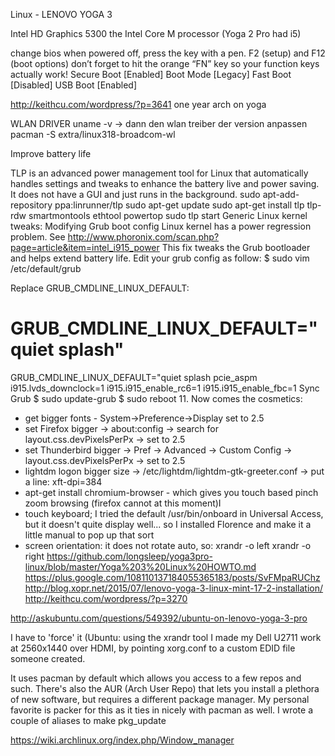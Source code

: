 Linux -  LENOVO YOGA 3

Intel HD Graphics 5300
the Intel Core M processor  (Yoga 2 Pro had i5)

change bios
when powered off, press the key with a pen.
F2 (setup) and F12 (boot options)  don’t forget to hit the orange “FN” key so your function keys actually work! 
Secure Boot [Enabled] Boot Mode [Legacy] Fast Boot [Disabled] USB Boot [Enabled]

http://keithcu.com/wordpress/?p=3641 one year arch on yoga 

WLAN DRIVER
uname -v → dann den wlan treiber der version anpassen
pacman -S extra/linux318-broadcom-wl

Improve battery life

TLP is an advanced power management tool for Linux that automatically handles settings and tweaks to enhance the battery live and power saving. It does not have a GUI and just runs in the background.
sudo apt-add-repository ppa:linrunner/tlp
sudo apt-get update
sudo apt-get install tlp tlp-rdw smartmontools ethtool powertop
sudo tlp start
Generic Linux kernel tweaks: Modifying Grub boot config
Linux kernel has a power regression problem. See http://www.phoronix.com/scan.php?page=article&item=intel_i915_power
This fix tweaks the Grub bootloader and helps extend battery life. Edit your grub config as follow:
$ sudo vim /etc/default/grub

Replace GRUB_CMDLINE_LINUX_DEFAULT:
# GRUB_CMDLINE_LINUX_DEFAULT="quiet splash"
GRUB_CMDLINE_LINUX_DEFAULT="quiet splash pcie_aspm i915.lvds_downclock=1 i915.i915_enable_rc6=1 i915.i915_enable_fbc=1
Sync Grub
$ sudo update-grub
$ sudo reboot
11. Now comes the cosmetics:
- get bigger fonts - System->Preference->Display set to 2.5
- set Firefox bigger -> about:config -> search for layout.css.devPixelsPerPx -> set to 2.5
- set Thunderbird bigger -> Pref -> Advanced -> Custom Config -> layout.css.devPixelsPerPx -> set to 2.5
- lightdm logon bigger size -> /etc/lightdm/lightdm-gtk-greeter.conf -> put a line: xft-dpi=384
- apt-get install chromium-browser - which gives you touch based pinch zoom browsing (firefox cannot at this moment)I 
- touch keyboard; I tried the default /usr/bin/onboard in Universal Access, but it doesn't quite display well... so I installed Florence and make it a little manual to pop up that sort
- screen orientation: it does not rotate auto, so:
xrandr -o left
xrandr -o right
https://github.com/longsleep/yoga3pro-linux/blob/master/Yoga%203%20Linux%20HOWTO.md
https://plus.google.com/108110137184055365183/posts/SvFMpaRUChz
http://blog.xopr.net/2015/07/lenovo-yoga-3-linux-mint-17-2-installation/
http://keithcu.com/wordpress/?p=3270

http://askubuntu.com/questions/549392/ubuntu-on-lenovo-yoga-3-pro


I have to 'force' it (Ubuntu: using the xrandr tool 
I made my Dell U2711 work at 2560x1440 over HDMI, by pointing xorg.conf to a custom EDID file someone created.


It uses pacman by default which allows you access to a few repos and such.
 There's also the AUR (Arch User Repo) that lets you install a plethora of new software, but requires a different package manager. 
My personal favorite is packer for this as it ties in nicely with pacman as well. I wrote a couple of aliases to make pkg_update 

https://wiki.archlinux.org/index.php/Window_manager
